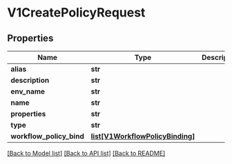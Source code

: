# V1CreatePolicyRequest

## Properties
Name | Type | Description | Notes
------------ | ------------- | ------------- | -------------
**alias** | **str** |  | 
**description** | **str** |  | 
**env_name** | **str** |  | 
**name** | **str** |  | 
**properties** | **str** |  | 
**type** | **str** |  | 
**workflow_policy_bind** | [**list[V1WorkflowPolicyBinding]**](V1WorkflowPolicyBinding.md) |  | 

[[Back to Model list]](../README.md#documentation-for-models) [[Back to API list]](../README.md#documentation-for-api-endpoints) [[Back to README]](../README.md)

